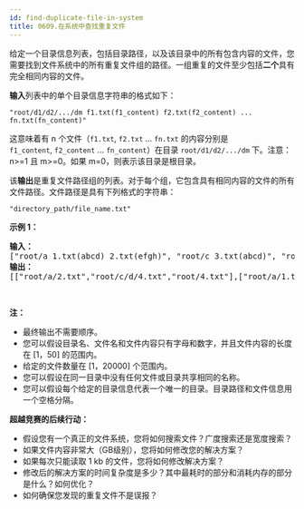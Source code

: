 ```yaml
---
id: find-duplicate-file-in-system
title: 0609.在系统中查找重复文件
---
```

给定一个目录信息列表，包括目录路径，以及该目录中的所有包含内容的文件，您需要找到文件系统中的所有重复文件组的路径。一组重复的文件至少包括**二个**具有完全相同内容的文件。

**输入**列表中的单个目录信息字符串的格式如下：

<code>&#34;root/d1/d2/.../dm f1.txt(f1_content) f2.txt(f2_content) ... fn.txt(fn_content)&#34;</code>

这意味着有 n 个文件（<code>f1.txt</code>, <code>f2.txt</code> ... <code>fn.txt</code> 的内容分别是 <code>f1_content</code>, <code>f2_content</code> ... <code>fn_content</code>）在目录 <code>root/d1/d2/.../dm</code> 下。注意：n&gt;=1 且 m&gt;=0。如果 m=0，则表示该目录是根目录。

该**输出**是重复文件路径组的列表。对于每个组，它包含具有相同内容的文件的所有文件路径。文件路径是具有下列格式的字符串：

<code>&#34;directory_path/file_name.txt&#34;</code>

**示例 1：**


<pre><strong>输入：</strong><br/>[&#34;root/a 1.txt(abcd) 2.txt(efgh)&#34;, &#34;root/c 3.txt(abcd)&#34;, &#34;root/c/d 4.txt(efgh)&#34;, &#34;root 4.txt(efgh)&#34;]<br/><strong>输出：</strong>  <br/>[[&#34;root/a/2.txt&#34;,&#34;root/c/d/4.txt&#34;,&#34;root/4.txt&#34;],[&#34;root/a/1.txt&#34;,&#34;root/c/3.txt&#34;]]<br/></pre>

 

**注：**

- 最终输出不需要顺序。
- 您可以假设目录名、文件名和文件内容只有字母和数字，并且文件内容的长度在 [1，50] 的范围内。
- 给定的文件数量在 [1，20000] 个范围内。
- 您可以假设在同一目录中没有任何文件或目录共享相同的名称。
- 您可以假设每个给定的目录信息代表一个唯一的目录。目录路径和文件信息用一个空格分隔。
 

**超越竞赛的后续行动：**

- 假设您有一个真正的文件系统，您将如何搜索文件？广度搜索还是宽度搜索？
- 如果文件内容非常大（GB级别），您将如何修改您的解决方案？
- 如果每次只能读取 1 kb 的文件，您将如何修改解决方案？
- 修改后的解决方案的时间复杂度是多少？其中最耗时的部分和消耗内存的部分是什么？如何优化？
- 如何确保您发现的重复文件不是误报？